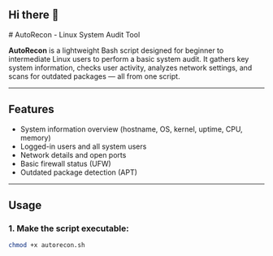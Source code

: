 ## Hi there 👋

<!--
**Codebruh-sudo/Autorecon.sh is a ✨ _special_ ✨ repository because its `README.md` (this file) appears on your GitHub profile.

Here are some ideas to get you started:

- 🔭 I’m currently working on ...
- 🌱 I’m currently learning ...
- 👯 I’m looking to collaborate on ...
- 🤔 I’m looking for help with ...
- 💬 Ask me about ...
- 📫 How to reach me: ...
- 😄 Pronouns: ...
- ⚡ Fun fact: ...
--># AutoRecon - Linux System Audit Tool

**AutoRecon** is a lightweight Bash script designed for beginner to intermediate Linux users to perform a basic system audit. It gathers key system information, checks user activity, analyzes network settings, and scans for outdated packages — all from one script.

---

## Features

- System information overview (hostname, OS, kernel, uptime, CPU, memory)
- Logged-in users and all system users
- Network details and open ports
- Basic firewall status (UFW)
- Outdated package detection (APT)

---

## Usage

### 1. Make the script executable:

```bash
chmod +x autorecon.sh

